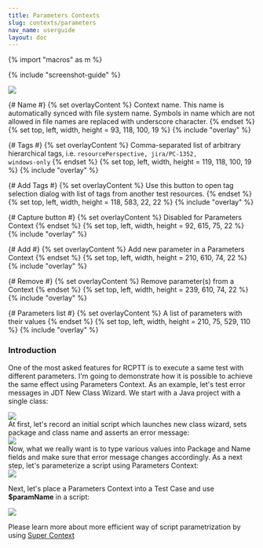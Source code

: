 ```yaml
---
title: Parameters Contexts
slug: contexts/parameters
nav_name: userguide
layout: doc
---
```

{% import "macros" as m %}

{% include "screenshot-guide" %}
<div class="screenshot">
  <img src="{{site.url}}/shared/img/screenshot-parameters-context-editor.png"></img>
  
  {# Name #}
  {% set overlayContent %}
  Context name. This name is automatically synced with file system name. Symbols in name which are not allowed in file names are replaced with underscore character.
  {% endset %}
  {% set top, left, width, height = 93, 118, 100, 19 %}
  {% include "overlay" %}

  {# Tags #}
  {% set overlayContent %}
  Comma-separated list of arbitrary hierarchical tags, i.e. <code>resourcePerspective, jira/PC-1352, windows-only</code>
  {% endset %}
  {% set top, left, width, height = 119, 118, 100, 19 %}
  {% include "overlay" %}
  
  {# Add Tags #}
  {% set overlayContent %}
  Use this button to open tag selection dialog with list of tags from another test resources.
  {% endset %}
  {% set top, left, width, height = 118, 583, 22, 22 %}
  {% include "overlay" %}

  {# Capture button  #}
  {% set overlayContent %}
  Disabled for Parameters Context
  {% endset %}
  {% set top, left, width, height = 92, 615, 75, 22 %}
  {% include "overlay" %}

  {# Add #}
  {% set overlayContent %}
  Add new parameter in a Parameters Context
  {% endset %}
  {% set top, left, width, height = 210, 610, 74, 22 %}
  {% include "overlay" %}
  
  {# Remove #}
  {% set overlayContent %}
  Remove parameter(s) from a Context
  {% endset %}
  {% set top, left, width, height = 239, 610, 74, 22 %}
  {% include "overlay" %}
  
  {# Parameters list #}
  {% set overlayContent %}
  A list of parameters with their values
  {% endset %}
  {% set top, left, width, height = 210, 75, 529, 110 %}
  {% include "overlay" %}
  
  </div>
  
  <h3>Introduction</h3>
  
  One of the most asked features for RCPTT is to execute a same test with different parameters. 
  I'm going to demonstrate how it is possible to achieve the same effect using Parameters Context. 
  As an example, let's test error messages in JDT New Class Wizard. We start with a Java project with a single class:
  
  <div class="screenshot">
  <img src="{{site.url}}/shared/img/screenshot-parameters-context-tree-2.png"></img>
  </div>
  At first, let's record an initial script which launches new class wizard, sets package and class name and asserts an error message:
  
  <div class="screenshot">
  <img src="{{site.url}}/shared/img/screenshot-parameters-context-3.png"></img>
  </div>
  Now, what we really want is to type various values into 
  Package and Name fields and make sure that error message changes accordingly. 
  As a next step, let's parameterize a script using Parameters Context:
  
  <div class="screenshot">
  <img src="{{site.url}}/shared/img/screenshot-parameters-context-4.png"></img>
  </div>
  
  Next, let's place a Parameters Context into a Test Case and use <b>$paramName</b> in a script:
  
  <div class="screenshot">
  <img src="{{site.url}}/shared/img/screenshot-parameters-context-5.png"></img>
  </div>
  
 Please learn more about more efficient way of script parametrization by 
 using <a href = "{{site.url}}/documentation/userguide/contexts/super"> Super Context</a>
  
  
  
  
